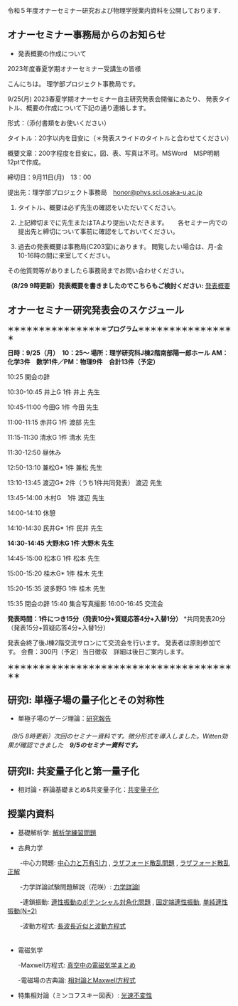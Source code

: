 令和５年度オナーセミナー研究および物理学授業内資料を公開しております．
## オナーセミナー事務局からのお知らせ

* 発表概要の作成について

2023年度春夏学期オナーセミナー受講生の皆様

こんにちは。
理学部プロジェクト事務局です。

9/25(月)  2023春夏学期オナーセミナー自主研究発表会開催にあたり、
発表タイトル、概要の作成について下記の通り連絡します。

形式：（添付書類をお使いください）

タイトル：20字以内を目安に（＊発表スライドのタイトルと合わせてください）

概要文章：200字程度を目安に。図、表、写真は不可。MSWord　MSP明朝12ptで作成。

締切日：9月11日(月)　13：00

提出先：理学部プロジェクト事務局　<honor@phys.sci.osaka-u.ac.jp>

1. タイトル、概要は必ず先生の確認をいただいてください。

2. 上記締切までに先生またはTAより提出いただきます。
　
 各セミナー内での提出先と締切について事前に確認をしておいてください。

3. 過去の発表概要は事務局(C203室)にあります。
閲覧したい場合は、月-金 10-16時の間に来室してください。

その他質問等がありましたら事務局までお問い合わせください。

 **（8/29 9時更新）発表概要を書きましたのでこちらもご検討ください:**      [発表概要](https://github.com/Het0710/Het0710.github.io/blob/main/report.pdf) 


## オナーセミナー研究発表会のスケジュール

**＊＊＊＊＊＊＊＊＊＊＊＊＊＊＊＊プログラム＊＊＊＊＊＊＊＊＊＊＊＊＊＊＊＊**

**日時：9/25（月）　10：25〜
場所：理学研究科J棟2階南部陽一郎ホール
AM：化学3件　数学1件／PM：物理9件　合計13件（予定）**

10:25 開会の辞
          
10:30-10:45 井上G 1件 井上 先生

10:45-11:00 今田G 1件 今田 先生

11:00-11:15 赤井G 1件 渡部 先生

11:15-11:30 清水G 1件 清水 先生

11:30-12:50 昼休み

12:50-13:10 兼松G* 1件 兼松 先生

13:10-13:45 渡辺G* 2件（うち1件共同発表） 渡辺 先生

13:45-14:00 木村G　1件 渡辺 先生

14:00-14:10 休憩

14:10-14:30 民井G* 1件 民井 先生

**14:30-14:45 大野木G 1件 大野木 先生**

14:45-15:00 松本G  1件 松本 先生

15:00-15:20 桂木G* 1件 桂木 先生

15:20-15:35 波多野G 1件 桂木 先生

15:35 閉会の辞 15:40 集合写真撮影
16:00-16:45 交流会

**発表時間：1件につき15分（発表10分+質疑応答4分+入替1分）**
*共同発表20分（発表15分+質疑応答4分+入替1分）

発表会終了後J棟2階交流サロンにて交流会を行います。
発表者は原則参加です。
会費：300円（予定）当日徴収　詳細は後日ご案内します。

**＊＊＊＊＊＊＊＊＊＊＊＊＊＊＊＊＊＊＊＊＊＊＊＊＊＊＊＊＊＊＊＊＊＊＊＊＊＊**


## 研究Ⅰ: 単極子場の量子化とその対称性
* 単極子場のゲージ理論：[研究報告](https://github.com/Het0710/Het0710.github.io/blob/main/present.pdf)

###### （9/5 8時更新）次回のセミナー資料です。微分形式を導入しました。Witten効果が確認できました　**9/5のセミナー資料です。**

## 研究Ⅱ: 共変量子化と第一量子化
* 相対論・群論基礎まとめ&共変量子化：[共変量子化](https://github.com/Het0710/Het0710.github.io/blob/main/Onor2023.pdf)


## 授業内資料
* 基礎解析学:  [解析学練習問題](https://github.com/Het0710/Het0710.github.io/blob/main/解析学_まとめ.pdf)

* 古典力学
  
　　-中心力問題: [中心力と万有引力](https://github.com/Het0710/Het0710.github.io/blob/main/中心力による運動.pdf) , [ラザフォード散乱問題](https://github.com/Het0710/Het0710.github.io/blob/main/problem222.pdf) , [ラザフォード散乱正解](https://github.com/Het0710/Het0710.github.io/blob/main/solution.pdf)
  
　　-力学詳論試験問題解説（花咲）: [力学詳論Ⅰ](https://github.com/Het0710/Het0710.github.io/blob/main/力学詳論.pdf)

　　-連鎖振動: [連性振動のポテンシャル対角化問題](https://github.com/Het0710/Het0710.github.io/blob/main/Coupled%20Oscillator.pdf) ,                 [固定端連性振動](https://github.com/Het0710/Het0710.github.io/blob/main/力学_10.pdf), [単純連性振動(N=2)](https://github.com/Het0710/Het0710.github.io/blob/main/基礎解析学ff.pdf)  

　　-波動方程式: [長波長近似と波動方程式](https://github.com/Het0710/Het0710.github.io/blob/main/力学11.pdf)    
  　　　　　　　
* 電磁気学

  
  -Maxwell方程式: [真空中の電磁気学まとめ](https://github.com/Het0710/Het0710.github.io/blob/main/EM_classical_fields.pdf)

  -電磁場の古典論: [相対論とMaxwell方程式](https://github.com/Het0710/Het0710.github.io/blob/main/EMAD%203.pdf)

* 特集相対論（ミンコフスキー図表）: [光速不変性](https://github.com/Het0710/Het0710.github.io/blob/main/相対論.pdf)











  
